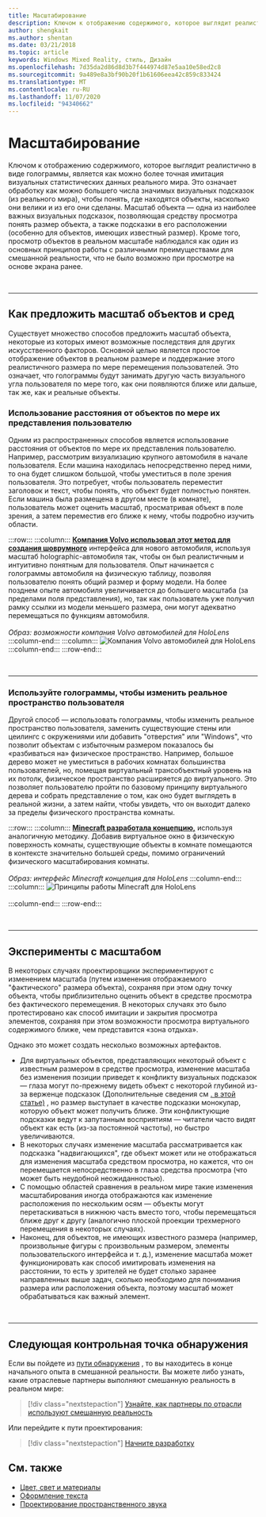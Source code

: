 ```yaml
---
title: Масштабирование
description: Ключом к отображению содержимого, которое выглядит реалистично в виде голограммы, является как можно более точная имитация визуальных статистических данных реального мира.
author: shengkait
ms.author: shentan
ms.date: 03/21/2018
ms.topic: article
keywords: Windows Mixed Reality, стиль, Дизайн
ms.openlocfilehash: 7d35da2d86d8d3b7f444974d87e5aa10e58ed2c8
ms.sourcegitcommit: 9a489e8a3bf90b20f1b61606eea42c859c833424
ms.translationtype: MT
ms.contentlocale: ru-RU
ms.lasthandoff: 11/07/2020
ms.locfileid: "94340662"
---
```

# <a name="scale"></a>Масштабирование

Ключом к отображению содержимого, которое выглядит реалистично в виде голограммы, является как можно более точная имитация визуальных статистических данных реального мира. Это означает обработку как можно большего числа значимых визуальных подсказок (из реального мира), чтобы понять, где находятся объекты, насколько они велики и из его они сделаны. Масштаб объекта — одна из наиболее важных визуальных подсказок, позволяющая средству просмотра понять размер объекта, а также подсказки в его расположении (особенно для объектов, имеющих известный размер). Кроме того, просмотр объектов в реальном масштабе наблюдался как один из основных принципов работы с различными преимуществами для смешанной реальности, что не было возможно при просмотре на основе экрана ранее.

<br>

---

## <a name="how-to-suggest-the-scale-of-objects-and-environments"></a>Как предложить масштаб объектов и сред

Существует множество способов предложить масштаб объекта, некоторые из которых имеют возможные последствия для других искусственного факторов. Основной целью является простое отображение объектов в реальном размере и поддержание этого реалистичного размера по мере перемещения пользователей. Это означает, что голограммы будут занимать другую часть визуального угла пользователя по мере того, как они появляются ближе или дальше, так же, как и реальные объекты.

### <a name="utilize-the-distance-of-objects-as-they-are-presented-to-the-user"></a>Использование расстояния от объектов по мере их представления пользователю

Одним из распространенных способов является использование расстояния от объектов по мере их представления пользователю. Например, рассмотрим визуализацию крупного автомобиля в начале пользователя. Если машина находилась непосредственно перед ними, то она будет слишком большой, чтобы уместиться в поле зрения пользователя. Это потребует, чтобы пользователь переместит заголовок и текст, чтобы понять, что объект будет полностью понятен. Если машина была размещена в другом месте (в комнате), пользователь может оценить масштаб, просматривая объект в поле зрения, а затем переместив его ближе к нему, чтобы подробно изучить области.

:::row:::
    :::column:::
        **[Компания Volvo использовал этот метод для создания шоврумного](https://www.youtube.com/watch?v=DilzwF90vec)** интерфейса для нового автомобиля, используя масштаб holographic-автомобиля так, чтобы он был реалистичным и интуитивно понятным для пользователя. Опыт начинается с голограммы автомобиля на физическую таблицу, позволяя пользователю понять общий размер и форму модели. На более позднем опыте автомобиля увеличивается до большего масштаба (за пределами поля представления), но, так как пользователь уже получил рамку ссылки из модели меньшего размера, они могут адекватно перемещаться по функциям автомобиля.<br>
        <br>
        *Образ: возможности компания Volvo автомобилей для HoloLens*
    :::column-end:::
        :::column:::
       ![Компания Volvo автомобилей для HoloLens](images/volvo-cars-microsoft-hololens-experience01-640px.jpg)<br>
    :::column-end:::
:::row-end:::


<br>

---

### <a name="use-holograms-to-modify-the-users-real-space"></a>Используйте голограммы, чтобы изменить реальное пространство пользователя

Другой способ — использовать голограммы, чтобы изменить реальное пространство пользователя, заменить существующие стены или цеилингс с окружениями или добавить "отверстия" или "Windows", что позволит объектам с избыточным размером показалось бы «разбиваться на» физическое пространство. Например, большое дерево может не уместиться в рабочих комнатах большинства пользователей, но, помещая виртуальный трансобъектный уровень на их потолк, физическое пространство расширяется до виртуального. Это позволяет пользователю пройти по базовому принципу виртуального дерева и собрать представление о том, как оно будет выглядеть в реальной жизни, а затем найти, чтобы увидеть, что он выходит далеко за пределы физического пространства комнаты.

:::row:::
    :::column:::
        **[Minecraft разработала концепцию,](https://minecraft.net/)** используя аналогичную методику. Добавив виртуальное окно в физическую поверхность комнаты, существующие объекты в комнате помещаются в контексте значительно большей среды, помимо ограничений физического масштабирования комнаты.<br>
        <br>
        *Образ: интерфейс Minecraft концепция для HoloLens*
    :::column-end:::
        :::column:::
       ![Принципы работы Minecraft для HoloLens](images/800px-minecraftwindow-640px.jpg)<br><br>
    :::column-end:::
:::row-end:::


<br>

---


## <a name="experimenting-with-scale"></a>Эксперименты с масштабом

В некоторых случаях проектировщики экспериментируют с изменением масштаба (путем изменения отображаемого "фактического" размера объекта), сохраняя при этом одну точку объекта, чтобы приблизительно оценить объект в средстве просмотра без фактического перемещения. В некоторых случаях это было протестировано как способ имитации и закрытия просмотра элементов, сохраняя при этом возможности просмотра виртуального содержимого ближе, чем представится «зона отдыха».

Однако это может создать несколько возможных артефактов.
* Для виртуальных объектов, представляющих некоторый объект с известным размером в средстве просмотра, изменение масштаба без изменения позиции приведет к конфликту визуальных подсказок — глаза могут по-прежнему видеть объект с некоторой глубиной из-за верженце подсказок (Дополнительные сведения см [. в этой статье)](comfort.md) , но размер выступает в качестве подсказки монокулар, которую объект может получить ближе. Эти конфликтующие подсказки ведут к запутанным восприятиям — читатели часто видят объект как есть (из-за постоянной частоты), но быстро увеличиваются.
* В некоторых случаях изменение масштаба рассматривается как подсказка "надвигающихся", где объект может или не отображаться для изменения масштаба средством просмотра, но кажется, что он перемещается непосредственно в глаза средства просмотра (что может быть неудобной неожиданностью).
* С помощью областей сравнения в реальном мире такие изменения масштабирования иногда отображаются как изменение расположения по нескольким осям — объекты могут перетаскиваться в нижнюю часть вместо того, чтобы перемещаться ближе друг к другу (аналогично плоской проекции трехмерного перемещения в некоторых случаях).
* Наконец, для объектов, не имеющих известного размера (например, произвольные фигуры с произвольным размером, элементы пользовательского интерфейса и т. д.), изменение масштаба может функционировать как способ имитировать изменения на расстоянии, то есть у зрителей не будет столько заранее направленных выше задач, сколько необходимо для понимания размера или расположения объекта, поэтому масштаб может обрабатываться как важный элемент.

<br>

---

## <a name="next-discovery-checkpoint"></a>Следующая контрольная точка обнаружения

Если вы пойдете из [пути обнаружения](../discover/get-started-with-mr.md) , то вы находитесь в конце начального опыта в смешанной реальности. Вы можете либо узнать, какие отраслевые партнеры выполняют смешанную реальность в реальном мире: 

> [!div class="nextstepaction"]
> [Узнайте, как партнеры по отрасли используют смешанную реальность](../discover/get-started-with-mr.md#see-how-industry-partners-are-using-mixed-reality)

Или перейдите к пути проектирования:

> [!div class="nextstepaction"]
> [Начните разработку](../design/design.md)

## <a name="see-also"></a>См. также
* [Цвет, свет и материалы](../color,-light-and-materials.md)
* [Оформление текста](typography.md)
* [Проектирование пространственного звука](spatial-sound-design.md)

